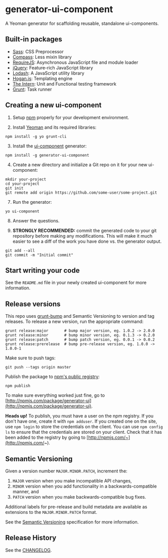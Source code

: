 # generator-ui-component

A Yeoman generator for scaffolding reusable, standalone ui-components.

## Built-in packages

* [Sass](http://sass-lang.com/): CSS Preprocessor
* [Compass](http://compass-style.org/): Less mixin library
* [RequireJS](http://requirejs.org/): Asynchronous JavaScript file and module loader
* [jQuery](https://jquery.com/): Feature-rich JavaScript library
* [Lodash](https://lodash.com/): A JavaScript utility library
* [Hogan.js](http://twitter.github.io/hogan.js/): Templating engine
* [The Intern](https://theintern.github.io/): Unit and Functional testing framework
* [Grunt](http://gruntjs.com/): Task runner

## Creating a new ui-component

1. Setup [npm](https://nodejs.org/) properly for your development environment.

2. Install [Yeoman](http://yeoman.io/) and its required libraries:

```
npm install -g yo grunt-cli
```

3. Install the [ui-component](https://github.com/fknussel/generator-ui) generator:

```
npm install -g generator-ui-component
```

4. Create a new directory and initialize a Git repo on it for your new ui-component:

```
mkdir your-project
cd your-project
git init
git remote add origin https://github.com/some-user/some-project.git
```

7. Run the generator:

```
yo ui-component
```

8. Answer the questions.

9. **STRONGLY RECOMMENDED:** commit the generated code to your git repository before making any modifications. This will make it much easier to see a diff of the work you have done vs. the generator output.

```
git add --all
git commit -m "Initial commit"
```

## Start writing your code

See the `README.md` file in your newly created ui-component for more information.

## Release versions

This repo uses [grunt-bump](https://github.com/gruntjs/grunt-bump) and Semantic Versioning to version and tag releases. To release a new version, run the appropriate command:

```
grunt release:major       # bump major version, eg. 1.0.2 -> 2.0.0
grunt release:minor       # bump minor version, eg. 0.1.3 -> 0.2.0
grunt release:patch       # bump patch version, eg. 0.0.1 -> 0.0.2
grunt release:prerelease  # bump pre-release version, eg. 1.0.0 -> 1.0.0-1
```

Make sure to push tags:

```
git push --tags origin master
```

Publish the package to [npm's public registry](https://www.npmjs.com/):

```
npm publish
```

To make sure everything worked just fine, go to [http://npmjs.com/package/generator-ui](http://npmjs.com/package/generator-ui).

**Heads up!** To publish, you must have a user on the npm registry. If you don't have one, create it with `npm adduser`. If you created one on the site, use `npm login` to store the credentials on the client. You can use `npm config ls` to ensure that the credentials are stored on your client. Check that it has been added to the registry by going to [http://npmjs.com/~](http://npmjs.com/~).

## Semantic Versioning

Given a version number `MAJOR.MINOR.PATCH`, increment the:

1. `MAJOR` version when you make incompatible API changes,
2. `MINOR` version when you add functionality in a backwards-compatible manner, and
3. `PATCH` version when you make backwards-compatible bug fixes.

Additional labels for pre-release and build metadata are available as extensions to the `MAJOR.MINOR.PATCH` format.

See the [Semantic Versioning](http://semver.org/) specification for more information.

## Release History

See the [CHANGELOG](CHANGELOG.md).
